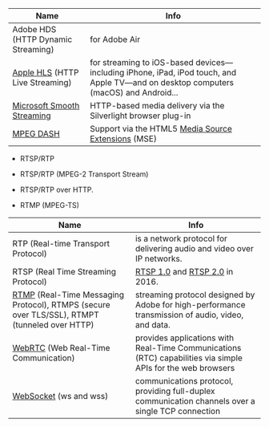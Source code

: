 
Name | Info
-- | --
Adobe HDS (HTTP Dynamic Streaming) | for Adobe Air
[Apple HLS](https://developer.apple.com/documentation/http_live_streaming) (HTTP Live Streaming) | for streaming to iOS-based devices—including iPhone, iPad, iPod touch, and Apple TV—and on desktop computers (macOS) and Android...
[Microsoft Smooth Streaming](https://www.microsoft.com/silverlight/smoothstreaming/) | HTTP-based media delivery via the Silverlight browser plug-in 
[MPEG DASH](https://en.wikipedia.org/wiki/Dynamic_Adaptive_Streaming_over_HTTP) | Support via the HTML5 [Media Source Extensions](https://en.wikipedia.org/wiki/HTML5_video#MPEG-DASH_Support_via_the_HTML5_Media_Source_Extensions_(MSE)) (MSE)

* RTSP/RTP
* RTSP/RTP (MPEG-2 Transport Stream)
* RTSP/RTP over HTTP.

* RTMP (MPEG-TS)

Name | Info
-- | --
RTP (Real-time Transport Protocol) | is a network protocol for delivering audio and video over IP networks.
RTSP (Real Time Streaming Protocol) | [RTSP 1.0](https://tools.ietf.org/html/rfc2326) and [RTSP 2.0](https://tools.ietf.org/html/rfc7826) in 2016.
[RTMP](https://www.adobe.com/devnet/rtmp.html) (Real-Time Messaging Protocol), RTMPS (secure over TLS/SSL), RTMPT (tunneled over HTTP) | streaming protocol designed by Adobe for high-performance transmission of audio, video, and data.
[WebRTC](https://webrtc.org) (Web Real-Time Communication) | provides applications with Real-Time Communications (RTC) capabilities via simple APIs for the web browsers
[WebSocket](https://tools.ietf.org/html/rfc6455) (ws and wss) | communications protocol, providing full-duplex communication channels over a single TCP connection
